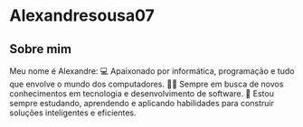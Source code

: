 # Alexandresousa07
## Sobre mim
Meu nome é Alexandre: 💻 Apaixonado por informática, programação e tudo que envolve o mundo dos computadores.
👨‍💻 Sempre em busca de novos conhecimentos em tecnologia e desenvolvimento de software.
🚀 Estou sempre estudando, aprendendo e aplicando habilidades para construir soluções inteligentes e eficientes.